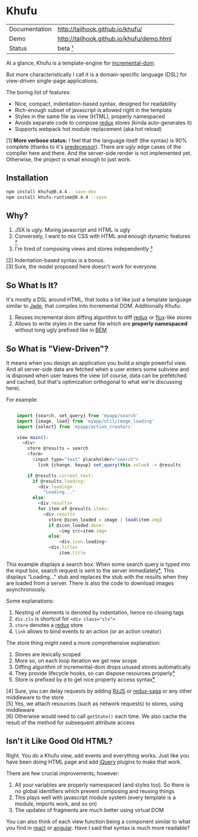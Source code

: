 Khufu
=====


|              |                                           |
|--------------|-------------------------------------------|
|Documentation | http://tailhook.github.io/khufu/          |
|Demo          | http://tailhook.github.io/khufu/demo.html |
|Status        | beta [¹](#1)                              |


At a glance, Khufu is a template-engine for [incremental-dom].

But more characteristically I call it is a domain-specific language (DSL) for
view-driven single-page applications.

The boring list of features:

* Nice, compact, indentation-based syntax, designed for readability
* Rich-enough subset of javascript is allowed right in the template
* Styles in the same file as view (HTML), properly namespaced
* Avoids separate code to compose [redux] stores (kinda auto-generates it)
* Supports webpack hot module replacement (aka hot reload)

<a name=1>[1] **More verbose status:** I feel that the language itself (the syntax) is
   90% complete (thanks to it's [predecessor]). There are ugly edge cases of the
   compiler here and there. And the server-side render is not implemented yet.
   Otherwise, the project is small enough to just work.


Installation
------------

```sh
npm install khufu@0.4.4 --save-dev
npm install khufu-runtime@0.4.4 --save
```


Why?
----

1. JSX is ugly. Mixing javascript and HTML is ugly
2. Conversely, I want to mix CSS with HTML and enough dynamic features [²](#2)
3. I'm tired of composing views and stores independently [³](#3)

<a name=2>[2] Indentation-based syntax is a bonus.<br>
<a name=3>[3] Sure, the model proposed here doesn't work for everyone.

So What Is It?
--------------

It's mostly a DSL around HTML, that looks a lot like just a template language
similar to [Jade], that compiles into Incremental DOM.
Additionally Khufu:

1. Reuses incremental dom diffing algorithm to diff [redux] or [flux]-like stores
2. Allows to write styles in the same file which are **properly namespaced**
   without long ugly prefixed like in [BEM]


So What is "View-Driven"?
-------------------------

It means when you design an application you build a single powerful view. And
all server-side data are fetched when a user enters some subview and is disposed
when user leaves the view (of course, data can be prefetched and cached, but
that's optimization orthogonal to what we're discussing here).

For example:
```javascript

    import {search, set_query} from 'myapp/search'
    import {image, load} from 'myapp/util/image_loading'
    import {select} from 'myapp/action_creators'

    view main():
      <div>
        store @results = search
        <form>
          <input type="text" placeholder="search">
            link {change, keyup} set_query(this.value) -> @results

        if @results.current_text:
          if @results.loading:
            <div.loading>
              "Loading..."
          else:
            <div.results>
            for item of @results.items:
              <div.result>
                store @icon_loaded = image | load(item.img)
                if @icon_loaded.done:
                    <img src=item.img>
                else:
                    <div.icon-loading>
                <div.title>
                    item.title
```
This example displays a search box. When some search query is typed into the
input box, search request is sent to the server immediately[⁴](#4). This displays
"Loading..." stub and replaces the stub with the results when they are loaded
from a server. There is also the code to download images asynchronously.

Some explanations:

1. Nesting of elements is denoted by indentation, hence no closing tags
2. ``div.cls`` is shortcut for ``<div class="cls">``
3. ``store`` denotes a [redux] store
4. ``link`` allows to bind events to an action (or an action creator)

The store thing might need a more comprehensive explanation:

1. Stores are lexically scoped
2. More so, on each loop iteration we get new scope
3. Diffing algorithm of incremental-dom drops unused stores automatically
4. They provide lifecycle hooks, so can dispose resources properly[⁵](#5)
5. Store is prefixed by ``@`` to get nice property access syntax[⁶](#6)

<a name=4>[4] Sure, you can delay requests by adding [RxJS] or [redux-saga]
or any other middleware to the store<br>
<a name=5>[5] Yes, we attach resources (such as network requests) to stores,
using middleware<br>
<a name=6>[6] Otherwise would need to call ``getState()`` each time. We also
cache the result of the method for subsequent attribute access

Isn't it Like Good Old HTML?
----------------------------

Right. You do a Khufu view, add events and everything works. Just like you
have been doing HTML page and add [jQuery] plugins to make that work.

There are few crucial improvements, however:

1. All your variables are properly namespaced (and styles too). So there is no
   global identifiers which prevent composing and reusing things
2. This plays well with javascript module system (every template is a module,
   imports work, and so on)
3. The updates of fragments are much better using virtual DOM

You can also think of each view function being a component
similar to what you find in [react] or [angular]. Have I said that syntax is
much more readable?


[flux]: https://facebook.github.io/react/blog/2014/05/06/flux.html
[redux]: http://redux.js.org/
[jade]: http://jade-lang.com/
[incremental-dom]: https://github.com/google/incremental-dom
[bem]: http://getbem.com/
[jquery]: https://jquery.com/
[react]: https://facebook.github.io/react/
[angular]: https://angularjs.org/
[RxJS]: https://github.com/acdlite/redux-rx
[redux-saga]: https://github.com/yelouafi/redux-saga
[predecessor]: http://github.com/tailhook/marafet
